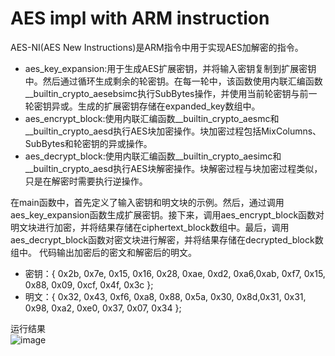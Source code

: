 # AES impl with ARM instruction
AES-NI(AES New Instructions)是ARM指令中用于实现AES加解密的指令。<br>
* aes_key_expansion:用于生成AES扩展密钥，并将输入密钥复制到扩展密钥中。然后通过循环生成剩余的轮密钥。在每一轮中，该函数使用内联汇编函数__builtin_crypto_aesebsimc执行SubBytes操作，并使用当前轮密钥与前一轮密钥异或。生成的扩展密钥存储在expanded_key数组中。
* aes_encrypt_block:使用内联汇编函数__builtin_crypto_aesmc和__builtin_crypto_aesd执行AES块加密操作。块加密过程包括MixColumns、SubBytes和轮密钥的异或操作。
* aes_decrypt_block:使用内联汇编函数__builtin_crypto_aesimc和__builtin_crypto_aesd执行AES块解密操作。块解密过程与块加密过程类似，只是在解密时需要执行逆操作。

在main函数中，首先定义了输入密钥和明文块的示例。然后，通过调用aes_key_expansion函数生成扩展密钥。接下来，调用aes_encrypt_block函数对明文块进行加密，并将结果存储在ciphertext_block数组中。最后，调用aes_decrypt_block函数对密文块进行解密，并将结果存储在decrypted_block数组中。
代码输出加密后的密文和解密后的明文。<br>
* 密钥：{ 0x2b, 0x7e, 0x15, 0x16, 0x28, 0xae, 0xd2, 0xa6,0xab, 0xf7, 0x15, 0x88, 0x09, 0xcf, 0x4f, 0x3c };
* 明文：{ 0x32, 0x43, 0xf6, 0xa8, 0x88, 0x5a, 0x30, 0x8d,0x31, 0x31, 0x98, 0xa2, 0xe0, 0x37, 0x07, 0x34 };

运行结果<br>
![image](https://github.com/Ashl703/group-xx/assets/138503504/b9067eb4-d89b-41ee-9866-71f2c23c94ab)
